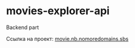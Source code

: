 # movies-explorer-api
Backend part

Ссылка на проект: [movie.nb.nomoredomains.sbs](https://api.movie.nb.nomoredomains.sbs/)
